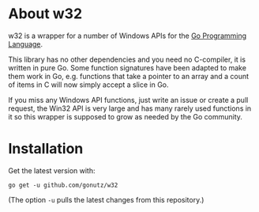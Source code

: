 About w32
==========

w32 is a wrapper for a number of Windows APIs for the [Go Programming Language](https://golang.org/).

This library has no other dependencies and you need no C-compiler, it is written in pure Go. Some function signatures have been adapted to make them work in Go, e.g. functions that take a pointer to an array and a count of items in C will now simply accept a slice in Go.

If you miss any Windows API functions, just write an issue or create a pull request, the Win32 API is very large and has many rarely used functions in it so this wrapper is supposed to grow as needed by the Go community.

Installation
============

Get the latest version with:

	go get -u github.com/gonutz/w32

(The option `-u` pulls the latest changes from this repository.)